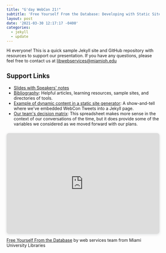 ```yaml
---
title: "G'day WebCon 21!"
subtitle: 'Free Yourself From the Database: Developing with Static Site Generators'
layout: post
date: '2021-03-30 12:17:17 -0400'
categories:
  - jekyll
  - update
---
```


Hi everyone! This is a quick sample Jekyll site and GitHub repository with resources to support our presentation. If you have any questions, please feel free to contact us at [libwebservices@miamioh.edu](mailto:libwebservices@miamioh.edu)

## Support Links

- [Slides with Speakers' notes](https://www.canva.com/design/DAEZIz9CqoI/AWzgKJI2YN9Q04A0JJJxUg/view?utm_content=DAEZIz9CqoI&utm_campaign=designshare&utm_medium=link&utm_source=sharebutton)
- [Bibliography](/bibliography): Helpful articles, learning resources, sample sites, and directories of tools.
- [Example of dynamic content in a static site generator](/tweets): A show-and-tell where we've embedded WebCon Tweets into a Jekyll page.
- [Our team's decision matrix](https://bit.ly/31Bw7wd): This spreadsheet makes more sense in the context of our conversations of the time, but it does provide some of the variables we considered as we moved forward with our plans.

<div style="position: relative; width: 100%; height: 0; padding-top: 56.2500%;
 padding-bottom: 48px; box-shadow: 0 2px 8px 0 rgba(63,69,81,0.16); margin-top: 1.6em; margin-bottom: 0.9em; overflow: hidden;
 border-radius: 8px; will-change: transform;">
  <iframe style="position: absolute; width: 100%; height: 100%; top: 0; left: 0; border: none; padding: 0;margin: 0;"
    src="https:&#x2F;&#x2F;www.canva.com&#x2F;design&#x2F;DAEZIz9CqoI&#x2F;view?embed">
  </iframe>
</div>
<a href="https:&#x2F;&#x2F;www.canva.com&#x2F;design&#x2F;DAEZIz9CqoI&#x2F;view?utm_content=DAEZIz9CqoI&amp;utm_campaign=designshare&amp;utm_medium=embeds&amp;utm_source=link" target="_blank" rel="noopener">Free Yourself From the Database</a> by web services team from Miami University Libraries
